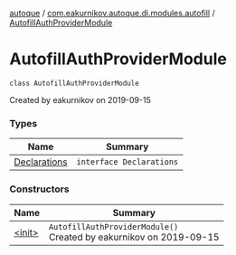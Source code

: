 [autoque](../../index.md) / [com.eakurnikov.autoque.di.modules.autofill](../index.md) / [AutofillAuthProviderModule](./index.md)

# AutofillAuthProviderModule

`class AutofillAuthProviderModule`

Created by eakurnikov on 2019-09-15

### Types

| Name | Summary |
|---|---|
| [Declarations](-declarations/index.md) | `interface Declarations` |

### Constructors

| Name | Summary |
|---|---|
| [&lt;init&gt;](-init-.md) | `AutofillAuthProviderModule()`<br>Created by eakurnikov on 2019-09-15 |
